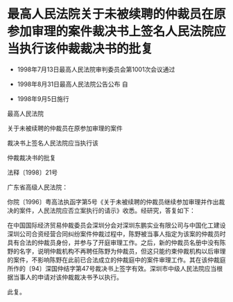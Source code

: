 # 最高人民法院关于未被续聘的仲裁员在原参加审理的案件裁决书上签名人民法院应当执行该仲裁裁决书的批复

- 1998年7月13日最高人民法院审判委员会第1001次会议通过

- 1998年8月31日最高人民法院公告公布 自

- 1998年9月5日施行

<!-- INFO END -->

最高人民法院

关于未被续聘的仲裁员在原参加审理的案件

裁决书上签名人民法院应当执行该

仲裁裁决书的批复

法释〔1998〕21号

广东省高级人民法院：

你院〔1996〕粤高法执函字第5号《关于未被续聘的仲裁员继续参加审理并作出裁决的案件，人民法院应否立案执行的请示》收悉。经研究，答复如下：

在中国国际经济贸易仲裁委员会深圳分会对深圳东鹏实业有限公司与中国化工建设深圳公司合资经营合同纠纷案件仲裁过程中，陈野被当事人指定为该案的仲裁员时具有合法的仲裁员身份，并参与了开庭审理工作。之后，新的仲裁员名册中没有陈野的名字，说明仲裁机构不再聘任陈野为仲裁员，但这只能约束仲裁机构以后审理的案件，不影响陈野在此前已合法成立的仲裁庭中的案件审理工作。其在该仲裁庭所作的〔94〕深国仲结字第47号裁决书上签字有效。深圳市中级人民法院应当根据当事人的申请对该仲裁裁决书予以执行。

此复。
